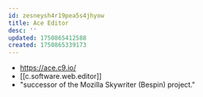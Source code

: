 ```yaml
---
id: zesneysh4r19pea5s4jhyow
title: Ace Editor
desc: ''
updated: 1750865412588
created: 1750865339173
---
```


- https://ace.c9.io/
- [[c.software.web.editor]]
- "successor of the Mozilla Skywriter (Bespin) project."